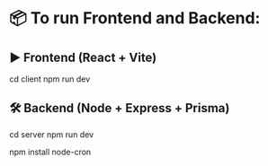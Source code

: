 # 📦 To run Frontend and Backend:

## ▶️ Frontend (React + Vite)
cd client
npm run dev

## 🛠 Backend (Node + Express + Prisma)
cd server
npm run dev

npm install node-cron